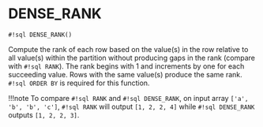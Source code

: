 # DENSE_RANK
`#!sql DENSE_RANK()`

Compute the rank of each row based on the value(s) in the row relative to all value(s) within the partition
without producing gaps in the rank (compare with `#!sql RANK`). The rank begins with 1 and increments by one for each succeeding value.
Rows with the same value(s) produce the same rank. `#!sql ORDER BY` is required for this function.

!!!note
    To compare `#!sql RANK` and `#!sql DENSE_RANK`, on input array `['a', 'b', 'b', 'c']`, `#!sql RANK` will output `[1, 2, 2, 4]` while `#!sql DENSE_RANK` outputs `[1, 2, 2, 3]`.


